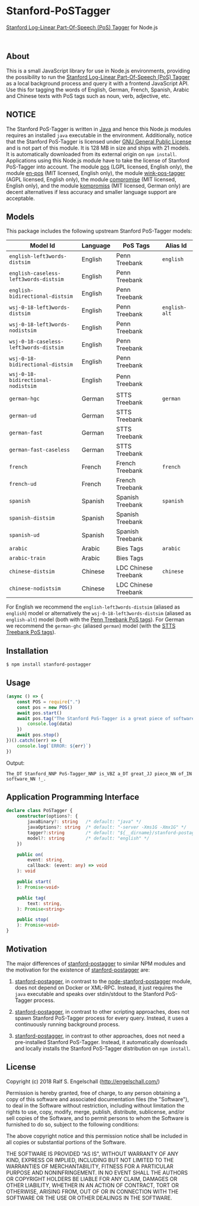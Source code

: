 
Stanford-PoSTagger
==================

[Stanford Log-Linear Part-Of-Speech (PoS) Tagger](https://nlp.stanford.edu/software/tagger.shtml) for Node.js

<p/>
<img src="https://nodei.co/npm/stanford-postagger.png?downloads=true&stars=true" alt=""/>

<p/>
<img src="https://david-dm.org/rse/stanford-postagger.png" alt=""/>

About
-----

This is a small JavaScript library for use in Node.js environments,
providing the possibility to run the
[Stanford Log-Linear Part-Of-Speech (PoS) Tagger](https://nlp.stanford.edu/software/tagger.shtml)
as a local background process and query it with a frontend JavaScript API.
Use this for tagging the words of English, German, French, Spanish, Arabic and Chinese
texts with PoS tags such as noun, verb, adjective, etc.

NOTICE
------

The Stanford PoS-Tagger is written in [Java](https://java.com/)
and hence this Node.js modules requires an installed `java`
executable in the environment. Additionally, notice that the
Stanford PoS-Tagger is licensed under [GNU General Public
License](https://www.gnu.org/licenses/gpl-2.0.html) and is not part
of this module. It is 128 MB in size and ships with 21 models. It is automatically downloaded from
its external origin on `npm install`. Applications using this Node.js
module have to take the license of Stanford PoS-Tagger into account.
The module [pos](https://npmjs.com/pos) (LGPL licensed, English only),
the module [en-pos](https://npmjs.com/en-pos) (MIT licensed, English only),
the module [wink-pos-tagger](https://npmjs.com/wink-pos-tagger) (AGPL licensed, English only),
the module [compromise](http://compromise.cool) (MIT licensed, English only),
and the module [kompromiss](https://npmjs.com/kompromiss) (MIT licensed, German only)
are decent alternatives if less accuracy and smaller language support are acceptable.

Models
------

This package includes the following upstream Stanford PoS-Tagger models:

Model Id                                | Language | PoS Tags             | Alias Id
----------------------------------------|----------|----------------------|----------
`english-left3words-distsim`            | English  | Penn Treebank        | `english`
`english-caseless-left3words-distsim`   | English  | Penn Treebank        |
`english-bidirectional-distsim`         | English  | Penn Treebank        |
`wsj-0-18-left3words-distsim`           | English  | Penn Treebank        | `english-alt`
`wsj-0-18-left3words-nodistsim`         | English  | Penn Treebank        |
`wsj-0-18-caseless-left3words-distsim`  | English  | Penn Treebank        |
`wsj-0-18-bidirectional-distsim`        | English  | Penn Treebank        |
`wsj-0-18-bidirectional-nodistsim`      | English  | Penn Treebank        |
`german-hgc`                            | German   | STTS Treebank        | `german`
`german-ud`                             | German   | STTS Treebank        |
`german-fast`                           | German   | STTS Treebank        |
`german-fast-caseless`                  | German   | STTS Treebank        |
`french`                                | French   | French Treebank      | `french`
`french-ud`                             | French   | French Treebank      |
`spanish`                               | Spanish  | Spanish Treebank     | `spanish`
`spanish-distsim`                       | Spanish  | Spanish Treebank     |
`spanish-ud`                            | Spanish  | Spanish Treebank     |
`arabic`                                | Arabic   | Bies Tags            | `arabic`
`arabic-train`                          | Arabic   | Bies Tags            |
`chinese-distsim`                       | Chinese  | LDC Chinese Treebank | `chinese`
`chinese-nodistsim`                     | Chinese  | LDC Chinese Treebank |

For English we recommend the `english-left3words-distsim` (aliased as `english`) model or
alternatively the `wsj-0-18-left3words-distsim` (aliased as `english-alt`) model (both with the
[Penn Treebank PoS tags](http://www.ling.upenn.edu/courses/Fall_2003/ling001/penn_treebank_pos.html)).
For German we recommend the `german-ghc` (aliased `german`) model (with the
[STTS Treebank PoS tags](https://www.linguistik.hu-berlin.de/de/institut/professuren/korpuslinguistik/mitarbeiter-innen/hagen/STTS_Tagset_Tiger)).

Installation
------------

```shell
$ npm install stanford-postagger
```

Usage
-----

```js
(async () => {
    const POS = require(".")
    const pos = new POS()
    await pos.start()
    await pos.tag("The Stanford PoS-Tagger is a great piece of software!").then((data) => {
        console.log(data)
    })
    await pos.stop()
})().catch((err) => {
    console.log(`ERROR: ${err}`)
})
```

Output:

```
The_DT Stanford_NNP PoS-Tagger_NNP is_VBZ a_DT great_JJ piece_NN of_IN software_NN !_.
```

Application Programming Interface
---------------------------------

```ts
declare class PoSTagger {
    constructor(options?: {
        javaBinary?: string   /* default: "java" */
        javaOptions?: string  /* default: "-server -Xms1G -Xmx1G" */
        tagger?:string        /* default: "${__dirname}/stanford-postagger.d/stanford-postagger.jar" */
        model?: string        /* default: "english" */
    })

    public on(
        event: string,
        callback: (event: any) => void
    ): void

    public start(
    ): Promise<void>

    public tag(
        text: string,
    ): Promise<string>

    public stop(
    ): Promise<void>
}
```

Motivation
----------

The major differences of [stanford-postagger](http://npmjs.com/stanford-postagger)
to similar NPM modules and the motivation for the existence of
[stanford-postagger](http://npmjs.com/stanford-postagger) are:

1. [stanford-postagger](http://npmjs.com/stanford-postagger),
   in contrast to the [node-stanford-postagger](http://npmjs.com/node-stanford-postagger) module,
   does not depend on Docker or XML-RPC.
   Instead, it just requires the `java` executable and speaks over stdin/stdout to the Stanford PoS-Tagger process.

2. [stanford-postagger](http://npmjs.com/stanford-postagger),
   in contrast to other scripting approaches, does not
   spawn Stanford PoS-Tagger process for every query.
   Instead, it uses a continuously running background process.

3. [stanford-postagger](http://npmjs.com/stanford-postagger),
   in contrast to other approaches, does not
   need a pre-installed Stanford PoS-Tagger.
   Instead, it automatically downloads and locally installs the Stanford
   PoS-Tagger distribution on `npm install`.

License
-------

Copyright (c) 2018 Ralf S. Engelschall (http://engelschall.com/)

Permission is hereby granted, free of charge, to any person obtaining
a copy of this software and associated documentation files (the
"Software"), to deal in the Software without restriction, including
without limitation the rights to use, copy, modify, merge, publish,
distribute, sublicense, and/or sell copies of the Software, and to
permit persons to whom the Software is furnished to do so, subject to
the following conditions:

The above copyright notice and this permission notice shall be included
in all copies or substantial portions of the Software.

THE SOFTWARE IS PROVIDED "AS IS", WITHOUT WARRANTY OF ANY KIND,
EXPRESS OR IMPLIED, INCLUDING BUT NOT LIMITED TO THE WARRANTIES OF
MERCHANTABILITY, FITNESS FOR A PARTICULAR PURPOSE AND NONINFRINGEMENT.
IN NO EVENT SHALL THE AUTHORS OR COPYRIGHT HOLDERS BE LIABLE FOR ANY
CLAIM, DAMAGES OR OTHER LIABILITY, WHETHER IN AN ACTION OF CONTRACT,
TORT OR OTHERWISE, ARISING FROM, OUT OF OR IN CONNECTION WITH THE
SOFTWARE OR THE USE OR OTHER DEALINGS IN THE SOFTWARE.

